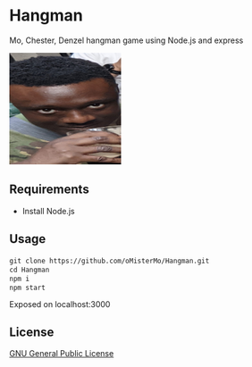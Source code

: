 # Hangman

Mo, Chester, Denzel hangman game using Node.js and express

<img src="https://raw.githubusercontent.com/oMisterMo/Hangman/main/public/assets/denW.jpg" alt="denzel" height="200" width="200"/>

## Requirements

-   Install Node.js

## Usage

```
git clone https://github.com/oMisterMo/Hangman.git
cd Hangman
npm i
npm start
```

Exposed on localhost:3000

## License

[GNU General Public License](http://www.gnu.org/licenses/fdl.txt)
